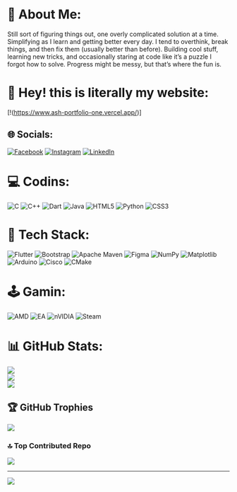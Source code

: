 # 💫 About Me:
Still sort of figuring things out, one overly complicated solution at a time. Simplifying as I learn and getting better every day. I tend to overthink, break things, and then fix them (usually better than before). Building cool stuff, learning new tricks, and occasionally staring at code like it’s a puzzle I forgot how to solve. Progress might be messy, but that’s where the fun is.

# 🦉 Hey! this is literally my website:
[!(https://www.ash-portfolio-one.vercel.app/)]


## 🌐 Socials:
[![Facebook](https://img.shields.io/badge/Facebook-%231877F2.svg?logo=Facebook&logoColor=white)](https://www.facebook.com/ashraful.alam.shuvo.2024) [![Instagram](https://img.shields.io/badge/Instagram-%23E4405F.svg?logo=Instagram&logoColor=white)](https://www.instagram.com/mrrelaxedash/) [![LinkedIn](https://img.shields.io/badge/LinkedIn-%230077B5.svg?logo=linkedin&logoColor=white)](https://www.linkedin.com/in/ashrafulalamshuvo1222/) 

# 💻 Codins:
![C](https://img.shields.io/badge/c-%2300599C.svg?style=flat&logo=c&logoColor=white) ![C++](https://img.shields.io/badge/c++-%2300599C.svg?style=flat&logo=c%2B%2B&logoColor=white) ![Dart](https://img.shields.io/badge/dart-%230175C2.svg?style=flat&logo=dart&logoColor=white) ![Java](https://img.shields.io/badge/java-%23ED8B00.svg?style=flat&logo=openjdk&logoColor=white) ![HTML5](https://img.shields.io/badge/html5-%23E34F26.svg?style=flat&logo=html5&logoColor=white) ![Python](https://img.shields.io/badge/python-3670A0?style=flat&logo=python&logoColor=ffdd54) ![CSS3](https://img.shields.io/badge/css3-%231572B6.svg?style=flat&logo=css3&logoColor=white) 
# 🤖 Tech Stack:
![Flutter](https://img.shields.io/badge/Flutter-%2302569B.svg?style=flat&logo=Flutter&logoColor=white) ![Bootstrap](https://img.shields.io/badge/bootstrap-%238511FA.svg?style=flat&logo=bootstrap&logoColor=white) ![Apache Maven](https://img.shields.io/badge/Apache%20Maven-C71A36?style=flat&logo=Apache%20Maven&logoColor=white) ![Figma](https://img.shields.io/badge/figma-%23F24E1E.svg?style=flat&logo=figma&logoColor=white) ![NumPy](https://img.shields.io/badge/numpy-%23013243.svg?style=flat&logo=numpy&logoColor=white) ![Matplotlib](https://img.shields.io/badge/Matplotlib-%23ffffff.svg?style=flat&logo=Matplotlib&logoColor=black) ![Arduino](https://img.shields.io/badge/-Arduino-00979D?style=flat&logo=Arduino&logoColor=white) ![Cisco](https://img.shields.io/badge/cisco-%23049fd9.svg?style=flat&logo=cisco&logoColor=black) ![CMake](https://img.shields.io/badge/CMake-%23008FBA.svg?style=flat&logo=cmake&logoColor=white)
# 🕹️ Gamin:
![AMD](https://img.shields.io/badge/AMD-%23000000.svg?style=flat&logo=amd&logoColor=white) ![EA](https://img.shields.io/badge/ea-%23000000.svg?style=flat&logo=ea&logoColor=white) ![nVIDIA](https://img.shields.io/badge/nVIDIA-%2376B900.svg?style=flat&logo=nVIDIA&logoColor=white) ![Steam](https://img.shields.io/badge/steam-%23000000.svg?style=flat&logo=steam&logoColor=white)
# 📊 GitHub Stats:
![](https://github-readme-stats.vercel.app/api?username=Shuvo896&theme=dark&hide_border=true&include_all_commits=true&count_private=false)<br/>
![](https://github-readme-streak-stats.herokuapp.com/?user=Shuvo896&theme=dark&hide_border=true)<br/>
![](https://github-readme-stats.vercel.app/api/top-langs/?username=Shuvo896&theme=dark&hide_border=true&include_all_commits=true&count_private=false&layout=compact)

## 🏆 GitHub Trophies
![](https://github-profile-trophy.vercel.app/?username=Shuvo896&theme=onedark&no-frame=true&no-bg=false&margin-w=4)


### 🔝 Top Contributed Repo
![](https://github-contributor-stats.vercel.app/api?username=Shuvo896&limit=5&theme=dark&combine_all_yearly_contributions=true)

---
[![](https://visitcount.itsvg.in/api?id=Shuvo896&icon=3&color=0)](https://visitcount.itsvg.in)

<!-- Proudly created with GPRM ( https://gprm.itsvg.in ) -->
